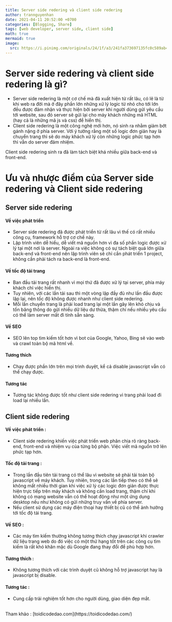 ```yaml
---
title: Server side redering và client side redering
author: trannguyenhan
date: 2021-04-11 20:52:00 +0700
categories: [Blogging, Share]
tags: [web developer, server side, client side]
math: true
mermaid: true
image:
  src: https://i.pinimg.com/originals/24/1f/a3/241fa373697135fc0c589ab4c3a7b5b1.jpg
---
```


# Server side redering và client side redering là gì?
- Server side redering là một cơ chế mà đã xuất hiện từ rất lâu, có lẽ là từ khi web ra đời mà ở đây phần lớn những xử lý logic từ nhỏ cho tới lớn đều được đảm nhận và thực hiện bởi server khi người dùng gửi yêu cầu tới website, sau đó server sẽ gửi lại cho máy khách những mã HTML (hay cả là những mã js và css) để hiển thị.
- Client side redering là một công nghệ mới hơn, nó sinh ra nhằm giảm bớt gánh nặng ở phía server. Với ý tưởng rằng một số logic đơn giản hay là chuyển trang thì sẽ do máy khách xử lý còn những logic phức tạp hơn thì vẫn do server đảm nhiệm.


Client side redering sinh ra đã làm tách biệt khá nhiều giữa back-end và front-end.

# Ưu và nhược điểm của Server side redering và Client side redering
## Server side redering
#### Về việc phát triển 
- Server side redering đã được phát triển từ rất lâu vì thế có rất nhiều công cụ, framework hỗ trợ cơ chế này. 
- Lập trình viên dễ hiểu, dễ viết mã nguồn hơn vì đa số phần logic được xử lý tại một nơi là server. Ngoài ra việc không có sự tách biệt quá lớn giữa back-end và front-end nên lập trình viên sẽ chỉ cần phát triển 1 project, không cần phải tách ra back-end là front-end.

#### Về tốc độ tải trang 
- Ban đầu tải trang rất nhanh vì mọi thứ đã được xử lý tại server, phía máy khách chỉ việc hiển thị.
- Tuy nhiên, với các lần tải sau thì một vòng lặp đầy đủ như lần đầu được lặp lại, nên tốc độ không được nhanh như client side redering.
- Mỗi lần chuyển trang là phải load trang lại một lần gây lên khó chịu và tốn băng thông do gửi nhiều dữ liệu dư thừa, thậm chí nếu nhiều yêu cầu có thể làm server mất đi tính sẵn sàng.

#### Về SEO 
- SEO lên top tìm kiếm tốt hơn vì bot của Google, Yahoo, Bing sẽ vào web và crawl toàn bộ mã html về.

#### Tương thích 
- Chạy được phần lớn trên mọi trình duyệt, kể cả disable javascript vẫn có thể chạy được.

#### Tương tác 
- Tương tác không được tốt như client side redering vì trang phải load đi load lại nhiều lần.

## Client side redering
#### Về việc phát triển : 
- Client side redering khiến việc phát triển web phân chia rõ ràng back-end, front-end và nhiệm vụ của từng bộ phận. Việc viết mã nguồn trở lên phức tạp hơn.
	
#### Tốc độ tải trang : 
- Trong lần đầu tiên tải trang có thể lâu vì website sẽ phải tải toàn bộ javascript về máy khách. Tuy nhiên, trong các lần tiếp theo có thể sẽ không mất nhiều thời gian khi việc xử lý các logic đơn giản được thực hiện trực tiếp trên máy khách và không cần load trang, thậm chí khi không có mạng website vẫn có thể hoạt động như một ứng dụng desktop nếu như không có gửi những truy vấn về phía server.
- Nếu client sử dụng các máy điện thoại hay thiết bị cũ có thể ảnh hưởng tới tốc độ tải trang.
	
#### Về SEO :
- Các máy tìm kiếm thường không tương thích chạy javascript  khi crawler dữ liệu trang web do đó việc có một thứ hạng tốt trên các công cụ tìm kiếm là rất khó khăn mặc dù Google đang thay đổi để phù hợp hơn.
	
#### Tương thích : 
- Không tương thích với các trình duyệt cũ không hỗ trợ javascript hay là javascript bị disable.
	
#### Tương tác : 
- Cung cấp trải nghiệm tốt hơn cho người dùng, giao diện đẹp mắt.
<br />
Tham khảo : [toidicodedao.com](https://toidicodedao.com/)
